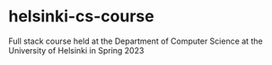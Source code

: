 # helsinki-cs-course

Full stack course held at the Department of Computer Science at the University of Helsinki in Spring 2023
